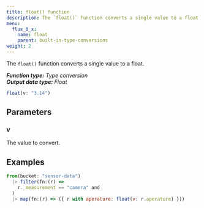 ```yaml
---
title: float() function
description: The `float()` function converts a single value to a float.
menu:
  flux_0_x:
    name: float
    parent: built-in-type-conversions
weight: 2
---
```


The `float()` function converts a single value to a float.

_**Function type:** Type conversion_  
_**Output data type:** Float_

```js
float(v: "3.14")
```

## Parameters

### v
The value to convert.

## Examples
```js
from(bucket: "sensor-data")
  |> filter(fn:(r) =>
    r._measurement == "camera" and
  )
  |> map(fn:(r) => ({ r with aperature: float(v: r.aperature) }))
```
